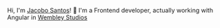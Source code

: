 Hi, I'm [Jacobo Santos](www.linkedin.com/in/jacobo-santos-cores-949662219)! 🦊
I'm a Frontend developer, actually working with Angular in [Wembley Studios](https://www.linkedin.com/company/wembley-studios/mycompany/)

